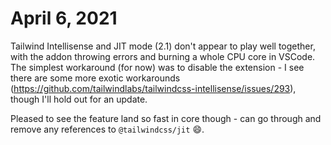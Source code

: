 # April 6, 2021

Tailwind Intellisense and JIT mode (2.1) don't appear to play well together, with the addon throwing errors and burning a whole CPU core in VSCode.  The simplest workaround (for now) was to disable the extension - I see there are some more exotic workarounds (https://github.com/tailwindlabs/tailwindcss-intellisense/issues/293), though I'll hold out for an update.

Pleased to see the feature land so fast in core though - can go through and remove any references to `@tailwindcss/jit` 😄.